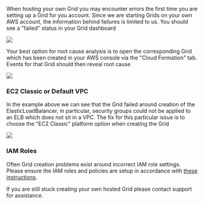 When hosting your own Grid you may encounter errors the first time you are setting up a Grid for you account. Since we are starting Grids on your own AWS account, the information behind failures is limited to us. You should see a "failed" status in your Grid dashboard

![](https://s3.amazonaws.com/flood-io-support/Flood_IO_2014-10-09_09-44-34.jpg)

Your best option for root cause analysis is to open the corresponding Grid which has been created in your AWS console via the "Cloud Formation" tab. Events for that Grid should then reveal root cause

![](https://s3.amazonaws.com/flood-io-support/CloudFormation_Management_Console_2014-10-09_09-46-25.jpg)

### EC2 Classic or Default VPC

In the example above we can see that the Grid failed around creation of the ElasticLoadBalancer, in particular, security groups could not be applied to an ELB which does not sit in a VPC. The fix for this particular issue is to choose the "EC2 Classic" platform option when creating the Grid

![](https://s3.amazonaws.com/flood-io-support/Flood_IO_2014-10-09_09-50-06.jpg)

### IAM Roles

Often Grid creation problems exist around incorrect IAM role settings. Please ensure the IAM roles and policies are setup in accordance with [these instructions](/blog/12-host-your-own-grid-nodes).

If you are still stuck creating your own hosted Grid please contact support for assistance.